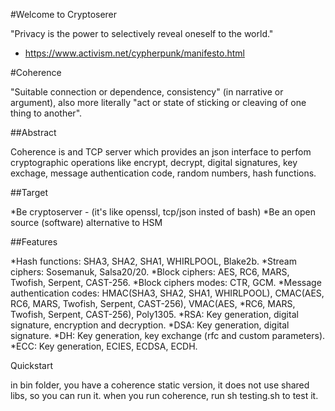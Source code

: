 #Welcome to Cryptoserer

"Privacy is the power to selectively reveal oneself to the world." 
- https://www.activism.net/cypherpunk/manifesto.html

#Coherence

"Suitable connection or dependence, consistency" (in narrative or argument), also more literally "act or state of sticking or cleaving of one thing to another". 


##Abstract

Coherence is and TCP server which provides an json interface to perfom cryptographic operations like encrypt, decrypt, digital signatures, key exchage, message authentication code, random numbers, hash functions.


##Target

*Be cryptoserver - (it's like openssl, tcp/json insted of bash)
*Be an open source (software) alternative to HSM

 
##Features

*Hash functions: SHA3, SHA2, SHA1, WHIRLPOOL, Blake2b.
*Stream ciphers: Sosemanuk, Salsa20/20.
*Block ciphers: AES, RC6, MARS, Twofish, Serpent, CAST-256.
*Block ciphers modes: CTR, GCM.
*Message authentication codes: HMAC(SHA3, SHA2, SHA1, WHIRLPOOL),  CMAC(AES, RC6, MARS, Twofish, Serpent, CAST-256), VMAC(AES, *RC6, MARS, Twofish, Serpent, CAST-256), Poly1305.
*RSA: Key generation, digital signature, encryption and decryption.
*DSA: Key generation, digital signature.
*DH: Key generation, key exchange (rfc and custom parameters).
*ECC: Key generation, ECIES, ECDSA, ECDH.


Quickstart

in bin folder, you have a coherence static version, it does not use shared libs, so you can run it.
when you run coherence, run sh testing.sh to test it.

